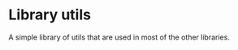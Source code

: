 Library utils
=============

A simple library of utils that are used in most of the other libraries.
